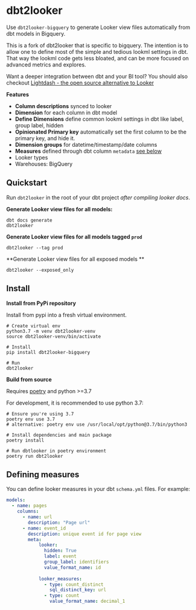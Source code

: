 # dbt2looker
Use `dbt2looker-bigquery` to generate Looker view files automatically from dbt models in Bigquery.

This is a fork of dbt2looker that is specific to bigquery.
The intention is to allow one to define most of the simple and tedious lookml settings in dbt.
That way the lookml code gets less bloated, and can be more focused on advanced metrics and explores.

Want a deeper integration between dbt and your BI tool?
You should also checkout [Lightdash - the open source alternative to Looker](https://github.com/lightdash/lightdash)

**Features**

* **Column descriptions** synced to looker
* **Dimension** for each column in dbt model
* **Define Dimensions** define common lookml settings in dbt like label, group label, hidden
* **Opinionated Primary key** automatically set the first column to be the primary key, and hide it.
* **Dimension groups** for datetime/timestamp/date columns
* **Measures** defined through dbt column `metadata` [see below](#defining-measures)
* Looker types
* Warehouses: BigQuery

## Quickstart

Run `dbt2looker` in the root of your dbt project *after compiling looker docs*.

**Generate Looker view files for all models:**
```shell
dbt docs generate
dbt2looker
```

**Generate Looker view files for all models tagged `prod`**
```shell
dbt2looker --tag prod
```

**Generate Looker view files for all exposed models **
```shell
dbt2looker --exposed_only
```

## Install

**Install from PyPi repository**

Install from pypi into a fresh virtual environment.

```
# Create virtual env
python3.7 -m venv dbt2looker-venv
source dbt2looker-venv/bin/activate

# Install
pip install dbt2looker-bigquery

# Run
dbt2looker
```

**Build from source**

Requires [poetry](https://python-poetry.org/docs/) and python >=3.7

For development, it is recommended to use python 3.7:

```
# Ensure you're using 3.7
poetry env use 3.7  
# alternative: poetry env use /usr/local/opt/python@3.7/bin/python3

# Install dependencies and main package
poetry install

# Run dbtlooker in poetry environment
poetry run dbt2looker
```

## Defining measures

You can define looker measures in your dbt `schema.yml` files. For example:

```yaml
models:
  - name: pages
    columns:
      - name: url
        description: "Page url"
      - name: event_id
        description: unique event id for page view
        meta:
            looker:
              hidden: True
              label: event
              group_label: identifiers
              value_format_name: id
              
            looker_measures:
              - type: count_distinct
                sql_distinct_key: url
              - type: count
                value_format_name: decimal_1

```


